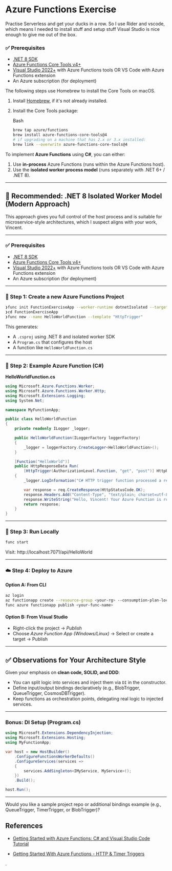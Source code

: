 # Azure Functions Exercise
Practise Serverless and get your ducks in a row. So I use Rider and vscode, which means I needed to install stuff and setup stuff Visual Studio is nice enough to give me out of the box.

### ✅ Prerequisites

- [.NET 8 SDK](https://dotnet.microsoft.com/download)
- [Azure Functions Core Tools v4+](https://learn.microsoft.com/en-us/azure/azure-functions/functions-run-local)
- [Visual Studio 2022+](https://visualstudio.microsoft.com/) with Azure Functions tools OR VS Code with Azure Functions extension
- An Azure subscription (for deployment)

The following steps use Homebrew to install the Core Tools on macOS.

1. Install [Homebrew](https://brew.sh/), if it's not already installed.

2. Install the Core Tools package:

   Bash

   ```bash
   brew tap azure/functions
   brew install azure-functions-core-tools@4
   # if upgrading on a machine that has 2.x or 3.x installed:
   brew link --overwrite azure-functions-core-tools@4
   ```

To implement **Azure Functions** using **C#**, you can either:

1. Use **in-process** Azure Functions (runs within the Azure Functions host).
2. Use the **isolated worker process model** (runs separately with .NET 6+ / .NET 8).

------

## 🔧 Recommended: .NET 8 Isolated Worker Model (Modern Approach)

This approach gives you full control of the host process and is suitable for microservice-style architectures, which I suspect aligns with your work, Vincent.

------

### ✅ Prerequisites

- [.NET 8 SDK](https://dotnet.microsoft.com/download)
- [Azure Functions Core Tools v4+](https://learn.microsoft.com/en-us/azure/azure-functions/functions-run-local)
- [Visual Studio 2022+](https://visualstudio.microsoft.com/) with Azure Functions tools OR VS Code with Azure Functions extension
- An Azure subscription (for deployment)

------

### 📁 Step 1: Create a new Azure Functions Project

```bash
❯func init FunctionExerciseApp --worker-runtime dotnetIsolated --target-framework net8.0
❯cd FunctionExerciseApp
❯func new --name HelloWorldFunction --template "HttpTrigger"
```

This generates:

- A `.csproj` using .NET 8 and isolated worker SDK
- A `Program.cs` that configures the host
- A function like `HelloWorldFunction.cs`

------

### 📄 Step 2: Example Azure Function (C#)

**HelloWorldFunction.cs**

```csharp
using Microsoft.Azure.Functions.Worker;
using Microsoft.Azure.Functions.Worker.Http;
using Microsoft.Extensions.Logging;
using System.Net;

namespace MyFunctionApp;

public class HelloWorldFunction
{
    private readonly ILogger _logger;

    public HelloWorldFunction(ILoggerFactory loggerFactory)
    {
        _logger = loggerFactory.CreateLogger<HelloWorldFunction>();
    }

    [Function("HelloWorld")]
    public HttpResponseData Run(
        [HttpTrigger(AuthorizationLevel.Function, "get", "post")] HttpRequestData req)
    {
        _logger.LogInformation("C# HTTP trigger function processed a request.");

        var response = req.CreateResponse(HttpStatusCode.OK);
        response.Headers.Add("Content-Type", "text/plain; charset=utf-8");
        response.WriteString("Hello, Vincent! Your Azure Function is running.");
        return response;
    }
}
```

------

### 🏁 Step 3: Run Locally

```bash
func start
```

Visit: http://localhost:7071/api/HelloWorld

------

### ☁️ Step 4: Deploy to Azure

#### Option A: From CLI

```bash
az login
az functionapp create --resource-group <your-rg> --consumption-plan-location westeurope --runtime dotnet-isolated --functions-version 4 --name <your-func-name> --storage-account <your-storage>
func azure functionapp publish <your-func-name>
```

#### Option B: From Visual Studio

- Right-click the project → *Publish*
- Choose *Azure Function App (Windows/Linux)* → Select or create a target → Publish

------

## ✅ Observations for Your Architecture Style

Given your emphasis on **clean code, SOLID, and DDD**:

- You can split logic into services and inject them via `DI` in the constructor.
- Define input/output bindings declaratively (e.g., BlobTrigger, QueueTrigger, CosmosDBTrigger).
- Keep functions as orchestration points, delegating real logic to injected services.

------

### Bonus: DI Setup (Program.cs)

```csharp
using Microsoft.Extensions.DependencyInjection;
using Microsoft.Extensions.Hosting;
using MyFunctionApp;

var host = new HostBuilder()
    .ConfigureFunctionsWorkerDefaults()
    .ConfigureServices(services =>
    {
        services.AddSingleton<IMyService, MyService>();
    })
    .Build();

host.Run();
```

------

Would you like a sample project repo or additional bindings example (e.g., QueueTrigger, TimerTrigger, or BlobTrigger)?





## References

- [Getting Started with Azure Functions: C# and Visual Studio Code Tutorial](https://www.youtube.com/watch?v=Mb_eUDwVHos)

- [Getting Started With Azure Functions - HTTP & Timer Triggers](https://www.youtube.com/watch?v=l3beXs3o-0w)

.
